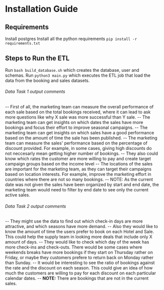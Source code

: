 # Installation Guide

## Requirements
Install postgres
Install all the python requirements `pip install -r requirements.txt`

## Steps to Run the ETL
Run `bash build_database.sh` which creates the database, user and schemas.
Run `python3 main.py` which executes the ETL job that load the data from the booking and sales datasets.


###### Data Task 1 output comments
-- First of all, the marketing team can measure the overall performance of each sale based on the total bookings received, where it can lead to ask more questions like why X sale was more successful than Y sale.
-- The marketing team can get insights on which dates the sales have more bookings and focus their effort to improve seasonal campaigns.
-- The marketing team can get insights on which sales have a good performance based on the amount of time the sale has been published.
-- The marketing team can measure the sales' performance based on the percentage of discount provided. For example, in some cases, giving high discounts do not neccesarly mean getting higher number of bookings.
-- They also could know which rates the customer are more willing to pay and create target campaign groups based on the income level
-- The locations of the sales are important for the marketing team, as they can target their campaigns based on location interests. For example, improve the marketing effort in countries where there are not so many bookings.
-- NOTE: As the current date was not given the sales have been organized by start and end date, the marketing team would need to filter by end date to see only the current active sales.


###### Data Task 2 output comments
-- They might use the data to find out which check-in days are more attractive, and which seasons have more demand.
-- Also they would like to know the amount of time the users prefer to book on each Hotel and Sale. This could help the supply team in looking more deals that include only X amount of days.
-- They would like to check which day of the week has more check-ins and check-outs. There would be some cases where weekends breaks have more bookings if they start on Thursday rather on Friday, or maybe they customers prefere to return back on Monday rather than Sunday.
-- It would be interesting to see the ratio of bookings against the rate and the discount on each season. This could give an idea of how much the customers are willing to pay for each discount on each particular calendar dates.
-- **NOTE:** There are bookings that are not in the current sales.
